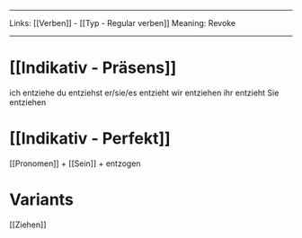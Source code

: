 ___
Links: [[Verben]] - [[Typ - Regular verben]]
Meaning: Revoke
___
# [[Indikativ - Präsens]]
ich entziehe
du entziehst
er/sie/es entzieht
wir entziehen
ihr entzieht
Sie entziehen


# [[Indikativ - Perfekt]]
[[Pronomen]] + [[Sein]] + entzogen

# Variants
[[Ziehen]]